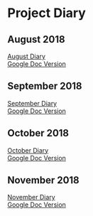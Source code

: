  # Project Diary
 
 
 ## August 2018
 [August Diary](August) <br/>
 [Google Doc Version](https://github.com/user/repo/blob/branch/other_file.md)
 
 ## September 2018
 [September Diary](September) <br/>
 [Google Doc Version](https://github.com/user/repo/blob/branch/other_file.md)
 
 ## October 2018
 [October Diary](October) <br/>
 [Google Doc Version](https://github.com/user/repo/blob/branch/other_file.md)
 
 ## November 2018 
 [November Diary](November) <br/>
 [Google Doc Version](https://github.com/user/repo/blob/branch/other_file.md)
